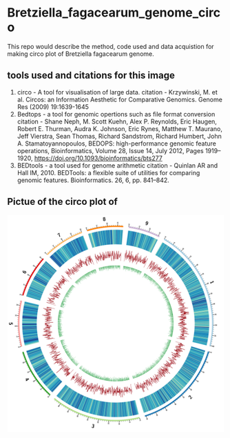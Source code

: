 # Bretziella_fagacearum_genome_circo
This repo would describe the method, code used and data acquistion for making circo plot of Bretziella fagacearum genome.

## tools used and citations for this image

1. circo -  A tool for visualisation of large data.
citation - Krzywinski, M. et al. Circos: an Information Aesthetic for Comparative Genomics. Genome Res (2009) 19:1639-1645
2. Bedtops - a tool for genomic opertions such as file format conversion
 citation -  Shane Neph, M. Scott Kuehn, Alex P. Reynolds, Eric Haugen, Robert E. Thurman, Audra K. Johnson, Eric Rynes, Matthew T. Maurano, Jeff Vierstra, Sean Thomas, Richard Sandstrom, Richard Humbert, John A. Stamatoyannopoulos, BEDOPS: high-performance genomic feature operations, Bioinformatics, Volume 28, Issue 14, July 2012, Pages 1919–1920, https://doi.org/10.1093/bioinformatics/bts277
3. BEDtools - a tool used for genome arithmetic
citation - Quinlan AR and Hall IM, 2010. BEDTools: a flexible suite of utilities for comparing genomic features. Bioinformatics. 26, 6, pp. 841–842.

## Pictue of the circo plot of 
![Circo plot](https://github.com/mohitmahey/Bretziella_fagacearum_genome_circo/blob/main/circos.png)
